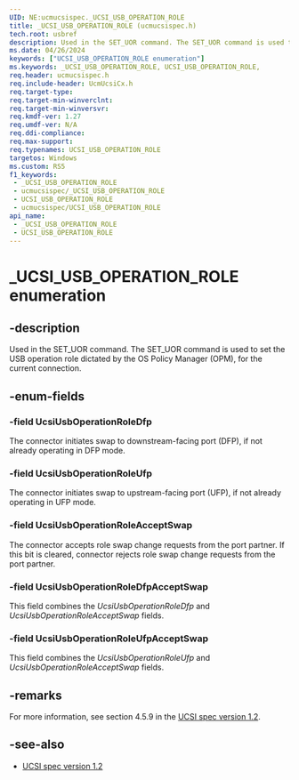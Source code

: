 ```yaml
---
UID: NE:ucmucsispec._UCSI_USB_OPERATION_ROLE
title: _UCSI_USB_OPERATION_ROLE (ucmucsispec.h)
tech.root: usbref
description: Used in the SET_UOR command. The SET_UOR command is used to set the USB operation role dictated by the OS Policy Manager (OPM), for the current connection.
ms.date: 04/26/2024
keywords: ["UCSI_USB_OPERATION_ROLE enumeration"]
ms.keywords: _UCSI_USB_OPERATION_ROLE, UCSI_USB_OPERATION_ROLE,
req.header: ucmucsispec.h
req.include-header: UcmUcsiCx.h
req.target-type: 
req.target-min-winverclnt: 
req.target-min-winversvr: 
req.kmdf-ver: 1.27
req.umdf-ver: N/A
req.ddi-compliance: 
req.max-support: 
req.typenames: UCSI_USB_OPERATION_ROLE
targetos: Windows
ms.custom: RS5
f1_keywords:
 - _UCSI_USB_OPERATION_ROLE
 - ucmucsispec/_UCSI_USB_OPERATION_ROLE
 - UCSI_USB_OPERATION_ROLE
 - ucmucsispec/UCSI_USB_OPERATION_ROLE
api_name:
 - _UCSI_USB_OPERATION_ROLE
 - UCSI_USB_OPERATION_ROLE
---
```


# _UCSI_USB_OPERATION_ROLE enumeration

## -description

Used in the SET_UOR command. The SET_UOR command is used to set the USB operation role dictated by the OS Policy Manager (OPM), for the current connection.

## -enum-fields

### -field UcsiUsbOperationRoleDfp

The connector initiates swap to downstream-facing port (DFP), if not already operating in DFP mode.

### -field UcsiUsbOperationRoleUfp

The connector initiates swap to upstream-facing port (UFP), if not already operating in UFP mode.

### -field UcsiUsbOperationRoleAcceptSwap

The connector accepts role swap change requests from the port partner. If this bit is cleared, connector rejects role swap change requests from the port partner.

### -field UcsiUsbOperationRoleDfpAcceptSwap

This field combines the *UcsiUsbOperationRoleDfp* and *UcsiUsbOperationRoleAcceptSwap* fields.

### -field UcsiUsbOperationRoleUfpAcceptSwap

This field combines the *UcsiUsbOperationRoleUfp* and *UcsiUsbOperationRoleAcceptSwap* fields.

## -remarks

For more information, see section 4.5.9 in the [UCSI spec version 1.2](https://www.intel.com/content/www/us/en/products/docs/io/universal-serial-bus/usb-type-c-ucsi-spec.html).

## -see-also

- [UCSI spec version 1.2](https://www.intel.com/content/www/us/en/products/docs/io/universal-serial-bus/usb-type-c-ucsi-spec.html)
